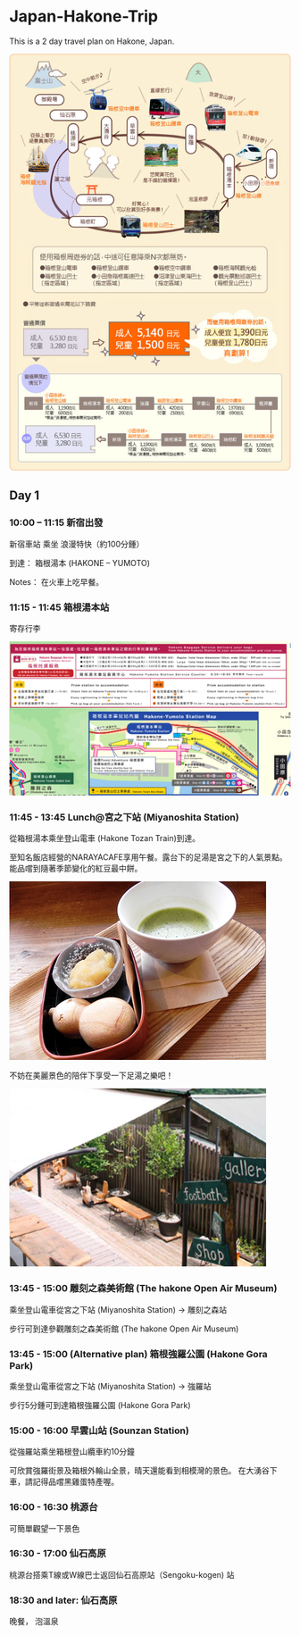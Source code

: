 # Japan-Hakone-Trip

This is a 2 day travel plan on Hakone, Japan.

![Hakone Overview](https://github.com/nluo/Japan-Hakone-Trip-Plan/blob/master/images/hakone-overview.png)

## Day 1

### 10:00 – 11:15 新宿出發

新宿車站 乘坐 浪漫特快（約100分鍾） 

到達： 箱根湯本 (HAKONE – YUMOTO) 

Notes： 在火車上吃早餐。


### 11:15 - 11:45 箱根湯本站

寄存行李

![Hakone Bagging Service](https://github.com/nluo/Japan-Hakone-Trip-Plan/blob/master/images/hakone-bagging-service.png)

### 11:45 - 13:45 Lunch@宮之下站 (Miyanoshita Station) 

從箱根湯本乘坐登山電車 (Hakone Tozan Train)到達。

至知名飯店經營的NARAYACAFE享用午餐。露台下的足湯是宮之下的人氣景點。 能品嚐到隨著季節變化的紅豆最中餅。 

![NARAYACAFE](https://github.com/nluo/Japan-Hakone-Trip-Plan/blob/master/images/img_hakone_04.jpg)

不妨在美麗景色的陪伴下享受一下足湯之樂吧！

![foot path](https://github.com/nluo/Japan-Hakone-Trip-Plan/blob/master/images/img_hakone_05.jpg)


### 13:45 - 15:00 雕刻之森美術館 (The hakone Open Air Museum)

乘坐登山電車從宮之下站 (Miyanoshita Station) -> 雕刻之森站

步行可到達參觀雕刻之森美術館 (The hakone Open Air Museum)

### 13:45 - 15:00 (Alternative plan) 箱根強羅公園 (Hakone Gora Park)

乘坐登山電車從宮之下站 (Miyanoshita Station) -> 強羅站

步行5分鍾可到達箱根強羅公園 (Hakone Gora Park)

### 15:00 - 16:00 早雲山站 (Sounzan Station) 

從強羅站乘坐箱根登山纜車約10分鐘

可欣賞強羅街景及箱根外輪山全景，晴天還能看到相模灣的景色。 在大湧谷下車，請記得品嚐黑雞蛋特產喔。


### 16:00 - 16:30 桃源台

可簡單觀望一下景色

### 16:30 - 17:00 仙石高原

桃源台搭乘T線或W線巴士返回仙石高原站（Sengoku-kogen) 站



### 18:30 and later: 仙石高原

晚餐， 泡溫泉
